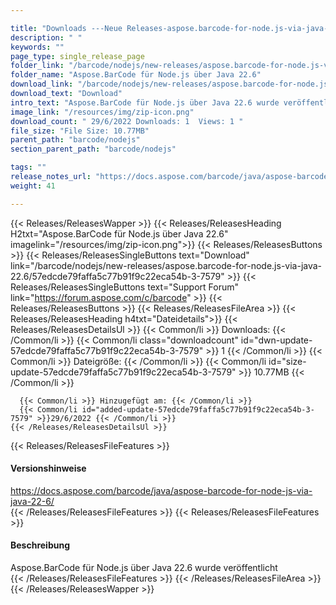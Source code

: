 ```yaml
---

title: "Downloads ---Neue Releases-aspose.barcode-for-node.js-via-java-22.6"
description: " "
keywords: ""
page_type: single_release_page
folder_link: "/barcode/nodejs/new-releases/aspose.barcode-for-node.js-via-java-22.6/"
folder_name: "Aspose.BarCode für Node.js über Java 22.6"
download_link: "/barcode/nodejs/new-releases/aspose.barcode-for-node.js-via-java-22.6/57edcde79faffa5c77b91f9c22eca54b-3-7579"
download_text: "Download"
intro_text: "Aspose.BarCode für Node.js über Java 22.6 wurde veröffentlicht"
image_link: "/resources/img/zip-icon.png"
download_count: " 29/6/2022 Downloads: 1  Views: 1 "
file_size: "File Size: 10.77MB"
parent_path: "barcode/nodejs"
section_parent_path: "barcode/nodejs"

tags: ""
release_notes_url: "https://docs.aspose.com/barcode/java/aspose-barcode-for-node-js-via-java-22-6/"
weight: 41

---
```


{{< Releases/ReleasesWapper >}}
  {{< Releases/ReleasesHeading H2txt="Aspose.BarCode für Node.js über Java 22.6" imagelink="/resources/img/zip-icon.png">}}
  {{< Releases/ReleasesButtons >}}
    {{< Releases/ReleasesSingleButtons text="Download" link="/barcode/nodejs/new-releases/aspose.barcode-for-node.js-via-java-22.6/57edcde79faffa5c77b91f9c22eca54b-3-7579" >}}
    {{< Releases/ReleasesSingleButtons text="Support Forum" link="https://forum.aspose.com/c/barcode" >}}
  {{< Releases/ReleasesButtons >}}
  {{< Releases/ReleasesFileArea >}}
    {{< Releases/ReleasesHeading h4txt="Dateidetails">}}
    {{< Releases/ReleasesDetailsUl >}}
      {{< Common/li >}} Downloads: {{< /Common/li >}}
      {{< Common/li class="downloadcount" id="dwn-update-57edcde79faffa5c77b91f9c22eca54b-3-7579" >}} 1 {{< /Common/li >}}
      {{< Common/li >}} Dateigröße: {{< /Common/li >}}
      {{< Common/li id="size-update-57edcde79faffa5c77b91f9c22eca54b-3-7579" >}} 10.77MB {{< /Common/li >}}

      {{< Common/li >}} Hinzugefügt am: {{< /Common/li >}}
      {{< Common/li id="added-update-57edcde79faffa5c77b91f9c22eca54b-3-7579" >}}29/6/2022 {{< /Common/li >}}
    {{< /Releases/ReleasesDetailsUl >}}

  {{< Releases/ReleasesFileFeatures >}}
      <h4>Versionshinweise</h4><div> <a href='https://docs.aspose.com/barcode/java/aspose-barcode-for-node-js-via-java-22-6/'>https://docs.aspose.com/barcode/java/aspose-barcode-for-node-js-via-java-22-6/</a></div>
  {{< /Releases/ReleasesFileFeatures >}}
  {{< Releases/ReleasesFileFeatures >}}
      <h4>Beschreibung</h4><div class="HTMLDescription"> Aspose.BarCode für Node.js über Java 22.6 wurde veröffentlicht</div>
  {{< /Releases/ReleasesFileFeatures >}}
 {{< /Releases/ReleasesFileArea >}}
{{< /Releases/ReleasesWapper >}}



